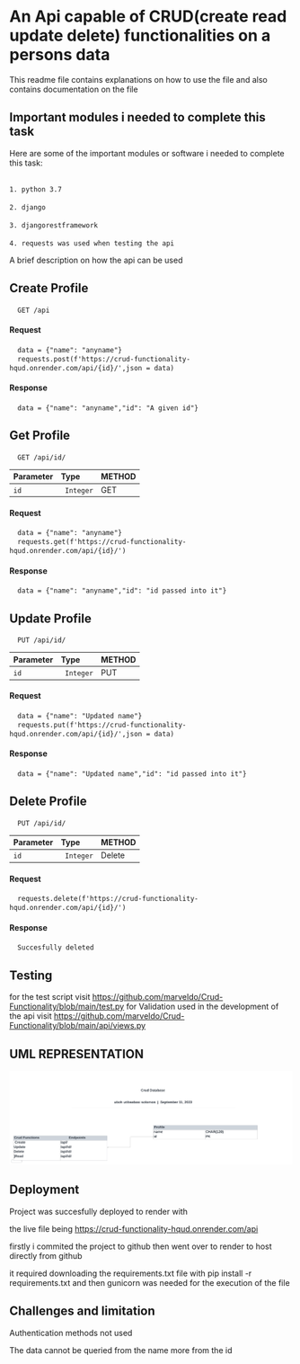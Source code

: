 
# An Api capable of CRUD(create read update delete) functionalities on a persons data 

This readme file contains explanations on how to use the file and also contains documentation on the file


## Important modules i needed to complete this task

Here are some of the important modules or software i needed to complete this task:


```http

1. python 3.7

2. django

3. djangorestframework

4. requests was used when testing the api

```


A brief description on how the api can be used

## 
## Create Profile
```http
  GET /api
```

#### Request
```http
  data = {"name": "anyname"}
  requests.post(f'https://crud-functionality-hqud.onrender.com/api/{id}/',json = data)

```
#### Response
```http
  data = {"name": "anyname","id": "A given id"}
```
## Get Profile

```http
  GET /api/id/
```

| Parameter | Type     | METHOD                      |
| :-------- | :------- | :-------------------------------- |
| `id`      | ` Integer` | GET |

#### Request
```http
  data = {"name": "anyname"}
  requests.get(f'https://crud-functionality-hqud.onrender.com/api/{id}/')

``` 
#### Response
```http
  data = {"name": "anyname","id": "id passed into it"}
```

## Update Profile

```http
  PUT /api/id/
```

| Parameter | Type     | METHOD                      |
| :-------- | :------- | :-------------------------------- |
| `id`      | ` Integer` | PUT |

#### Request
```http
  data = {"name": "Updated name"}
  requests.put(f'https://crud-functionality-hqud.onrender.com/api/{id}/',json = data)

```
#### Response
```http
  data = {"name": "Updated name","id": "id passed into it"}

```
## Delete Profile

```http
  PUT /api/id/
```

| Parameter | Type     | METHOD                      |
| :-------- | :------- | :-------------------------------- |
| `id`      | ` Integer` | Delete |

#### Request
```http
  requests.delete(f'https://crud-functionality-hqud.onrender.com/api/{id}/')

```
#### Response
```http
  Succesfully deleted
```
## Testing


for the test script visit https://github.com/marveldo/Crud-Functionality/blob/main/test.py
for Validation used in the development of the api visit https://github.com/marveldo/Crud-Functionality/blob/main/api/views.py

## UML REPRESENTATION

![UML Diagram](https://github.com/marveldo/Crud-Functionality/blob/main/UML%20diagram%20for%20database.png)

## Deployment

Project was succesfully deployed to render with 

the live file being https://crud-functionality-hqud.onrender.com/api

firstly i commited the project to github then went over to render to host directly from github 

it required downloading the requirements.txt file with pip install -r requirements.txt and then gunicorn was needed for the execution of the file 

## Challenges and limitation


Authentication methods not used


The data cannot be queried from the name more from the id



